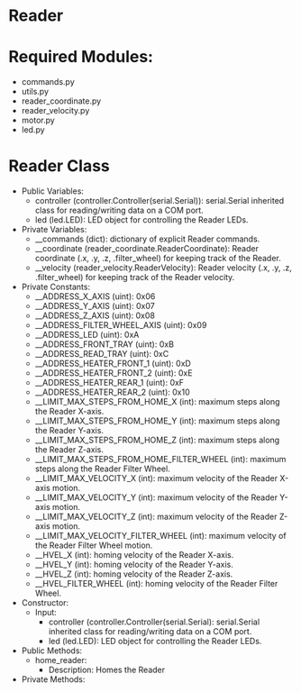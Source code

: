# Reader

# Required Modules:
- commands.py
- utils.py
- reader_coordinate.py
- reader_velocity.py
- motor.py
- led.py

# Reader Class
- Public Variables:
  - controller (controller.Controller(serial.Serial)): serial.Serial inherited class for reading/writing data on a COM port.
  - led (led.LED): LED object for controlling the Reader LEDs.
- Private Variables:
  - __commands (dict): dictionary of explicit Reader commands.
  - __coordinate (reader_coordinate.ReaderCoordinate): Reader coordinate (.x, .y, .z, .filter_wheel) for keeping track of the Reader.
  - __velocity (reader_velocity.ReaderVelocity): Reader velocity (.x, .y, .z, .filter_wheel) for keeping track of the Reader velocity.
- Private Constants:
  - __ADDRESS_X_AXIS (uint): 0x06
  - __ADDRESS_Y_AXIS (uint): 0x07
  - __ADDRESS_Z_AXIS (uint): 0x08
  - __ADDRESS_FILTER_WHEEL_AXIS (uint): 0x09
  - __ADDRESS_LED (uint): 0xA
  - __ADDRESS_FRONT_TRAY (uint): 0xB
  - __ADDRESS_READ_TRAY (uint): 0xC
  - __ADDRESS_HEATER_FRONT_1 (uint): 0xD
  - __ADDRESS_HEATER_FRONT_2 (uint): 0xE
  - __ADDRESS_HEATER_REAR_1 (uint): 0xF
  - __ADDRESS_HEATER_REAR_2 (uint): 0x10
  - __LIMIT_MAX_STEPS_FROM_HOME_X (int): maximum steps along the Reader X-axis.
  - __LIMIT_MAX_STEPS_FROM_HOME_Y (int): maximum steps along the Reader Y-axis.
  - __LIMIT_MAX_STEPS_FROM_HOME_Z (int): maximum steps along the Reader Z-axis.
  - __LIMIT_MAX_STEPS_FROM_HOME_FILTER_WHEEL (int): maximum steps along the Reader Filter Wheel.
  - __LIMIT_MAX_VELOCITY_X (int): maximum velocity of the Reader X-axis motion.
  - __LIMIT_MAX_VELOCITY_Y (int): maximum velocity of the Reader Y-axis motion.
  - __LIMIT_MAX_VELOCITY_Z (int): maximum velocity of the Reader Z-axis motion.
  - __LIMIT_MAX_VELOCITY_FILTER_WHEEL (int): maximum velocity of the Reader Filter Wheel motion.
  - __HVEL_X (int): homing velocity of the Reader X-axis.
  - __HVEL_Y (int): homing velocity of the Reader Y-axis.
  - __HVEL_Z (int): homing velocity of the Reader Z-axis.
  - __HVEL_FILTER_WHEEL (int): homing velocity of the Reader Filter Wheel.
- Constructor:
  - Input:
    - controller (controller.Controller(serial.Serial): serial.Serial inherited class for reading/writing data on a COM port.
    - led (led.LED): LED object for controlling the Reader LEDs.
- Public Methods:
  - home_reader:
    - Description: Homes the Reader
- Private Methods:
